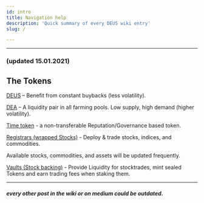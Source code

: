```yaml
---
id: intro
title: Navigation help
description: 'Quick summary of every DEUS wiki entry'
slug: /

---
```


___

### (updated 15.01.2021)
## The Tokens
[DEUS](deus.md) – Benefit from constant buybacks (less volatility).

[DEA](dea) – A liquidity pair in all farming pools. Low supply, high demand (higher volatility).

[Time token](timetoken) - a non-transferable Reputation/Governance based token. 

[Registrars (wrapped Stocks)](stocks) - Deploy & trade stocks, indices, and commodities.

Available stocks, commodities, and assets will be updated frequently.

[Vaults (Stock backing)](vaults) - Provide Liquidity for stocktrades, mint sealed Tokens and earn trading fees when staking them.




___
##### every other post in the wiki or on medium could be outdated.
